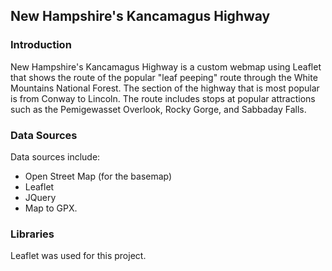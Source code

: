 ## New Hampshire's Kancamagus Highway

### Introduction
New Hampshire's Kancamagus Highway is a custom webmap using Leaflet that shows the route of the popular "leaf peeping" route through the White Mountains National Forest. The section of the highway that is most popular is from Conway to Lincoln. The route includes stops at popular attractions such as the Pemigewasset Overlook, Rocky Gorge, and Sabbaday Falls.

### Data Sources
Data sources include:
* Open Street Map (for the basemap)
* Leaflet
* JQuery 
* Map to GPX. 

### Libraries
Leaflet was used for this project.